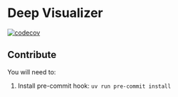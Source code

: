 # Deep Visualizer

[![codecov](https://codecov.io/gh/florent-martineau/deep-visualizer/branch/main/graph/badge.svg)](https://codecov.io/gh/florent-martineau/deep-visualizer)

## Contribute

You will need to:

1. Install pre-commit hook: `uv run pre-commit install`
